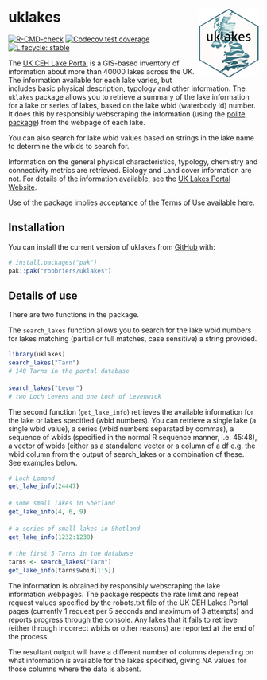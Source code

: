 
<!-- README.md is generated from README.Rmd. Please edit that file -->

# uklakes <img src="man/figures/logo.png" align="right" height="139" alt="" />

<!-- badges: start -->

[![R-CMD-check](https://github.com/robbriers/uklakes/actions/workflows/R-CMD-check.yaml/badge.svg)](https://github.com/robbriers/uklakes/actions/workflows/R-CMD-check.yaml)
[![Codecov test
coverage](https://codecov.io/gh/robbriers/uklakes/graph/badge.svg)](https://app.codecov.io/gh/robbriers/uklakes)
[![Lifecycle:
stable](https://img.shields.io/badge/lifecycle-stable-brightgreen.svg)](https://lifecycle.r-lib.org/articles/stages.html#stable)
<!-- badges: end -->

The [UK CEH Lake Portal](https://uklakes.ceh.ac.uk/) is a GIS-based
inventory of information about more than 40000 lakes across the UK. The
information available for each lake varies, but includes basic physical
description, typology and other information. The `uklakes` package
allows you to retrieve a summary of the lake information for a lake or
series of lakes, based on the lake wbid (waterbody id) number. It does
this by responsibly webscraping the information (using the [polite
package](https://cran.r-project.org/package=polite)) from the webpage of
each lake.

You can also search for lake wbid values based on strings in the lake
name to determine the wbids to search for.

Information on the general physical characteristics, typology, chemistry
and connectivity metrics are retrieved. Biology and Land cover
information are not. For details of the information available, see the
[UK Lakes Portal Website](https://uklakes.ceh.ac.uk/).

Use of the package implies acceptance of the Terms of Use available
[here](https://www.ceh.ac.uk/terms-of-use).

## Installation

You can install the current version of uklakes from
[GitHub](https://github.com/) with:

``` r
# install.packages("pak")
pak::pak("robbriers/uklakes")
```

## Details of use

There are two functions in the package.

The `search_lakes` function allows you to search for the lake wbid
numbers for lakes matching (partial or full matches, case sensitive) a
string provided.

``` r
library(uklakes)
search_lakes("Tarn")
# 140 Tarns in the portal database

search_lakes("Leven")
# two Loch Levens and one Loch of Levenwick
```

The second function (`get_lake_info`) retrieves the available
information for the lake or lakes specified (wbid numbers). You can
retrieve a single lake (a single wbid value), a series (wbid numbers
separated by commas), a sequence of wbids (specified in the normal R
sequence manner, i.e. 45:48), a vector of wbids (either as a standalone
vector or a column of a df e.g. the wbid column from the output of
search_lakes or a combination of these. See examples below.

``` r
# Loch Lomond
get_lake_info(24447)

# some small lakes in Shetland
get_lake_info(4, 6, 9)

# a series of small lakes in Shetland
get_lake_info(1232:1238)

# the first 5 Tarns in the database
tarns <- search_lakes("Tarn")
get_lake_info(tarns$wbid[1:5])
```

The information is obtained by responsibly webscraping the lake
information webpages. The package respects the rate limit and repeat
request values specified by the robots.txt file of the UK CEH Lakes
Portal pages (currently 1 request per 5 seconds and maximum of 3
attempts) and reports progress through the console. Any lakes that it
fails to retrieve (either through incorrect wbids or other reasons) are
reported at the end of the process.

The resultant output will have a different number of columns depending
on what information is available for the lakes specified, giving NA
values for those columns where the data is absent.

